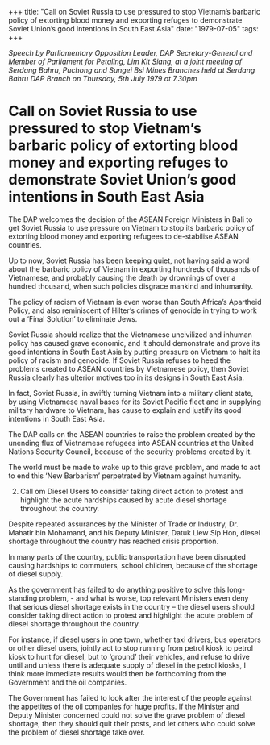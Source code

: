 +++ 
title: "Call on Soviet Russia to use pressured to stop Vietnam’s barbaric policy of extorting blood money and exporting refuges to demonstrate Soviet Union’s good intentions in South East Asia"
date: "1979-07-05"
tags:
+++

_Speech by Parliamentary Opposition Leader, DAP Secretary-General and Member of Parliament for Petaling, Lim Kit Siang, at a joint meeting of Serdang Bahru, Puchong and Sungei Bsi Mines Branches held at Serdang Bahru DAP Branch on Thursday, 5th July 1979 at 7.30pm_

# Call on Soviet Russia to use pressured to stop Vietnam’s barbaric policy of extorting blood money and exporting refuges to demonstrate Soviet Union’s good intentions in South East Asia

The DAP welcomes the decision of the ASEAN Foreign Ministers in Bali to get Soviet Russia to use pressure on Vietnam to stop its barbaric policy of extorting blood money and exporting refugees to de-stabilise ASEAN countries.</u>

Up to now, Soviet Russia has been keeping quiet, not having said a word about the barbaric policy of Vietnam in exporting hundreds of thousands of Vietnamese, and probably causing the death by drownings of over a hundred thousand, when such policies disgrace mankind and inhumanity.

The policy of racism of Vietnam is even worse than South Africa’s Apartheid Policy, and also reminiscent of Hilter’s crimes of genocide in trying to work out a ‘Final Solution’ to eliminate Jews.

Soviet Russia should realize that the Vietnamese uncivilized and inhuman policy has caused grave economic, and it should demonstrate and prove its good intentions in South East Asia by putting pressure on Vietnam to halt its policy of racism and genocide. If Soviet Russia refuses to heed the problems created to ASEAN countries by Vietnamese policy, then Soviet Russia clearly has ulterior motives too in its designs in South East Asia.

In fact, Soviet Russia, in swiftly turning Vietnam into a military client state, by using Vietnamese naval bases for its Soviet Pacific fleet and in supplying military hardware to Vietnam, has cause to explain and justify its good intentions in South East Asia.

The DAP calls on the ASEAN countries to raise the problem created by the unending flux of Vietnamese refugees into ASEAN countries at the United Nations Security Council, because of the security problems created by it.

The world must be made to wake up to this grave problem, and made to act to end this ‘New Barbarism’ perpetrated by Vietnam against humanity.

2.  Call om Diesel Users to consider taking direct action to protest and highlight the acute hardships caused by acute diesel shortage throughout the country.

Despite repeated assurances by the Minister of Trade or Industry, Dr. Mahatir bin Mohamand, and his Deputy Minister, Datuk Liew Sip Hon, diesel shortage throughout the country has reached crisis proportion.

In many parts of the country, public transportation have been disrupted causing hardships to commuters, school children, because of the shortage of diesel supply.

As the government has failed to do anything positive to solve this long-standing problem, - and what is worse, top relevant Ministers even deny that serious diesel shortage exists in the country – the diesel users should consider taking direct action to protest and highlight the acute problem of diesel shortage throughout the country.

For instance, if diesel users in one town, whether taxi drivers, bus operators or other diesel users, jointly act to stop running from petrol kiosk to petrol kiosk to hunt for diesel, but to ‘ground’ their vehicles, and refuse to drive until and unless there is adequate supply of diesel in the petrol kiosks, I think more immediate results would then be forthcoming from the Government and the oil companies.

The Government has failed to look after the interest of the people against the appetites of the oil companies for huge profits. If the Minister and Deputy Minister concerned could not solve the grave problem of diesel shortage, then they should quit their posts, and let others who could solve the problem of diesel shortage take over.
 
